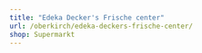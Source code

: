 ```yaml
---
title: "Edeka Decker's Frische center"
url: /oberkirch/edeka-deckers-frische-center/
shop: Supermarkt
---
```

